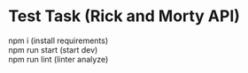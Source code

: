 # Test Task (Rick and Morty API)

npm i (install requirements)  
npm run start (start dev)  
npm run lint (linter analyze)  